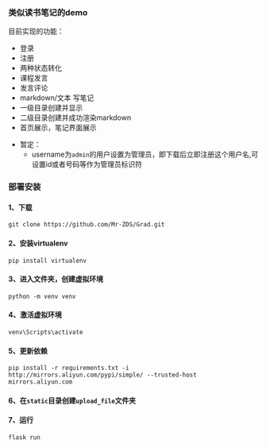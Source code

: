 ### 类似读书笔记的demo
目前实现的功能：
* 登录
* 注册
* 两种状态转化
* 课程发言
* 发言评论
* markdown/文本 写笔记
* 一级目录创建并显示
* 二级目录创建并成功渲染markdown
* 首页展示，笔记界面展示

- 暂定：
    - username为`admin`的用户设置为管理员，即下载后立即注册这个用户名,可设置id或者号码等作为管理员标识符


### 部署安装
#### 1、下载
```
git clone https://github.com/Mr-ZDS/Grad.git
```

#### 2、安装virtualenv
```
pip install virtualenv
```

#### 3、进入文件夹，创建虚拟环境
```
python -m venv venv
```

#### 4、激活虚拟环境
```
venv\Scripts\activate
```

#### 5、更新依赖
```
pip install -r requirements.txt -i http://mirrors.aliyun.com/pypi/simple/ --trusted-host mirrors.aliyun.com
```

#### 6、在`static`目录创建`upload_file`文件夹

#### 7、运行
```
flask run
```